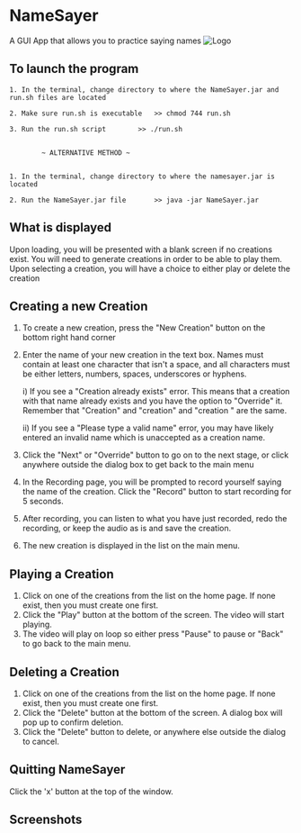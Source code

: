 # NameSayer
A GUI App that allows you to practice saying names
![Logo](https://i.imgur.com/xO7wYvc.gif)

## To launch the program
	1. In the terminal, change directory to where the NameSayer.jar and run.sh files are located
	
	2. Make sure run.sh is executable	>> chmod 744 run.sh

	3. Run the run.sh script 		>> ./run.sh


			~ ALTERNATIVE METHOD ~


	1. In the terminal, change directory to where the namesayer.jar is located

	2. Run the NameSayer.jar file 		>> java -jar NameSayer.jar
  
## What is displayed
  Upon loading, you will be presented with a blank screen if no creations exist. 
	You will need to generate creations in order to be able to play them. 
	Upon selecting a creation, you will have a choice to either play or delete the creation

## Creating a new Creation
1. To create a new creation, press the "New Creation" button on the bottom right hand corner
	
2. Enter the name of your new creation in the text box. Names must contain at least one character that isn't a space, and all characters must be either letters, numbers, spaces, underscores or hyphens.
		
	i) If you see a "Creation already exists" error. This means that a creation with that name
		   already exists and you have the option to "Override" it.
		   Remember that "Creation" and "creation" and "creation  " are the same.
		
	ii) If you see a "Please type a valid name" error, you may have likely entered an invalid name
		   which is unaccepted as a creation name. 

3. Click the "Next" or "Override" button to go on to the next stage, or click anywhere outside the dialog box to get back to the main menu

4. In the Recording page, you will be prompted to record yourself saying the name of the creation. Click the "Record" button to start recording for 5 seconds.

5. After recording, you can listen to what you have just recorded, redo the recording, or keep the audio as is and save the creation.

6. The new creation is displayed in the list on the main menu.

## Playing a Creation
1. Click on one of the creations from the list on the home page. If none exist, then you must create one first.
2. Click the "Play" button at the bottom of the screen. The video will start playing.
3. The video will play on loop so either press "Pause" to pause or "Back" to go back to the main menu.

## Deleting a Creation
1. Click on one of the creations from the list on the home page. If none exist, then you must create one first.
2. Click the "Delete" button at the bottom of the screen. A dialog box will pop up to confirm deletion.
3. Click the "Delete" button to delete, or anywhere else outside the dialog to cancel.

## Quitting NameSayer
Click the 'x' button at the top of the window.

## Screenshots
<blockquote class="imgur-embed-pub" lang="en" data-id="a/Ku5fo1L" data-context="false"><a href="//imgur.com/Ku5fo1L"></a></blockquote><script async src="//s.imgur.com/min/embed.js" charset="utf-8"></script>
